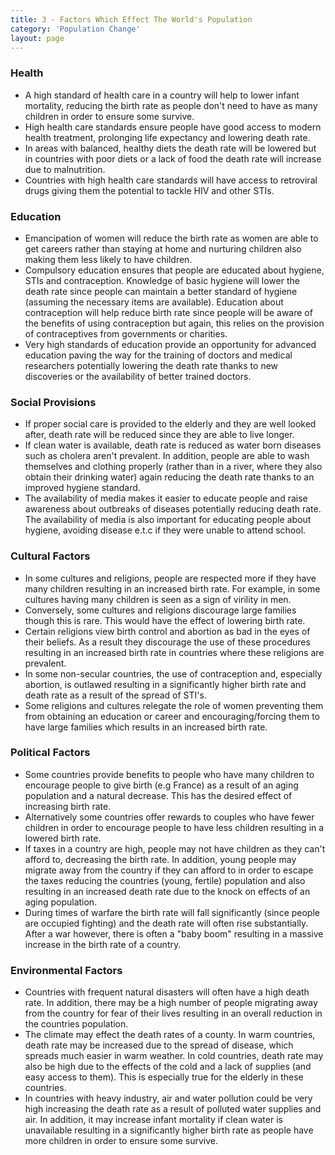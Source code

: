 ```yaml
---
title: 3 - Factors Which Effect The World's Population
category: 'Population Change'
layout: page
---
```


### Health

- A high standard of health care in a country will help to lower infant mortality, reducing the birth rate as people don't need to have as many children in order to ensure some survive.
- High health care standards ensure people have good access to modern health treatment, prolonging life expectancy and lowering death rate. 
- In areas with balanced, healthy diets the death rate will be lowered but in countries with poor diets or a lack of food the death rate will increase due to malnutrition. 
- Countries with high health care standards will have access to retroviral drugs giving them the potential to tackle HIV and other STIs.

### Education

- Emancipation of women will reduce the birth rate as women are able to get careers rather than staying at home and nurturing children also making them less likely to have children.
- Compulsory education ensures that people are educated about hygiene, STIs and contraception. Knowledge of basic hygiene will lower the death rate since people can maintain a better standard of hygiene (assuming the necessary items are available). Education about contraception will help reduce birth rate since people will be aware of the benefits of using contraception but again, this relies on the provision of contraceptives from governments or charities. 
- Very high standards of education provide an opportunity for advanced education paving the way for the training of doctors and medical researchers potentially lowering the death rate thanks to new discoveries or the availability of better trained doctors.  

### Social Provisions

- If proper social care is provided to the elderly and they are well looked after, death rate will be reduced since they are able to live longer.
- If clean water is available, death rate is reduced as water born diseases such as cholera aren't prevalent. In addition, people are able to wash themselves and clothing properly (rather than in a river, where they also obtain their drinking water) again reducing the death rate thanks to an improved hygiene standard. 
- The availability of media makes it easier to educate people and raise awareness about outbreaks of diseases potentially reducing death rate. The availability of media is also important for educating people about hygiene, avoiding disease e.t.c if they were unable to attend school. 

### Cultural Factors

- In some cultures and religions, people are respected more if they have many children resulting in an increased birth rate. For example, in some cultures having many children is seen as a sign of virility in men. 
- Conversely, some cultures and religions discourage large families though this is rare. This would have the effect of lowering birth rate. 
- Certain religions view birth control and abortion as bad in the eyes of their beliefs. As a result they discourage the use of these procedures resulting in an increased birth rate in countries where these religions are prevalent.
- In some non-secular countries, the use of contraception and, especially abortion, is outlawed resulting in a significantly higher birth rate and death rate as a result of the spread of STI's. 
- Some religions and cultures relegate the role of women preventing them from obtaining an education or career and encouraging/forcing them to have large families which results in an increased birth rate.

### Political Factors

- Some countries provide benefits to people who have many children to encourage people to give birth (e.g France) as a result of an aging population and a natural decrease. This has the desired effect of increasing birth rate.
- Alternatively some countries offer rewards to couples who have fewer children in order to encourage people to have less children resulting in a lowered birth rate.
- If taxes in a country are high, people may not have children as they can't afford to, decreasing the birth rate. In addition, young people may migrate away from the country if they can afford to in order to escape the taxes reducing the countries (young, fertile) population and also resulting in an increased death rate due to the knock on effects of an aging population. 
- During times of warfare the birth rate will fall significantly (since people are occupied fighting) and the death rate will often rise substantially. After a war however, there is often a "baby boom" resulting in a massive increase in the birth rate of a country. 

### Environmental Factors

- Countries with frequent natural disasters will often have a high death rate. In addition, there may be a high number of people migrating away from the country for fear of their lives resulting in an overall reduction in the countries population. 
- The climate may effect the death rates of a county. In warm countries, death rate may be increased due to the spread of disease, which spreads much easier in warm weather. In cold countries, death rate may also be high due to the effects of the cold and a lack of supplies (and easy access to them). This is especially true for the elderly in these countries.
- In countries with heavy industry, air and water pollution could be very high increasing the death rate as a result of polluted water supplies and air. In addition, it may increase infant mortality if clean water is unavailable resulting in a significantly higher birth rate as people have more children in order to ensure some survive. 